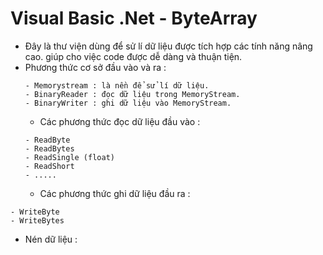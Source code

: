 # Visual Basic .Net - ByteArray
* Đây là thư viện dùng để sử lí dữ liệu được tích hợp các tính năng nâng cao. giúp cho việc code được dễ dàng và thuận tiện.
* Phương thức cơ sở đầu vào và ra :
  ```
  - Memorystream : là nền để sử lí dữ liệu.
  - BinaryReader : đọc dữ liệu trong MemoryStream.
  - BinaryWriter : ghi dữ liệu vào MemoryStream.
  ```
  * Các phương thức đọc dữ liệu đầu vào :
  ```
  - ReadByte
  - ReadBytes
  - ReadSingle (float)
  - ReadShort
  - .....
  ```
  * Các phương thức ghi dữ liệu đầu ra :
```
- WriteByte
- WriteBytes
```
* Nén dữ liệu : 
  
